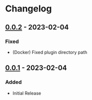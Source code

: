 # Changelog

## [0.0.2] - 2023-02-04
### Fixed
- (Docker) Fixed plugin directory path

## [0.0.1] - 2023-02-04
### Added
- Initial Release

[0.0.1]: https://github.com/lizardbyte/themerr-jellyfin/releases/tag/v0.0.1
[0.0.2]: https://github.com/lizardbyte/themerr-jellyfin/releases/tag/v0.0.2
